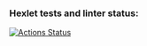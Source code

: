 ### Hexlet tests and linter status:
[![Actions Status](https://github.com/cuurjol/rails-project-lvl4/workflows/hexlet-check/badge.svg)](https://github.com/cuurjol/rails-project-lvl4/actions)
